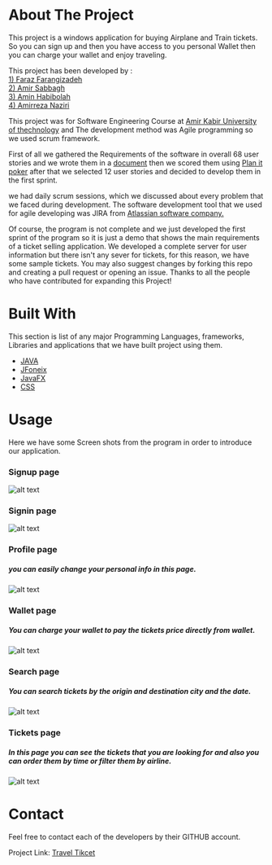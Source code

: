 
# About The Project


This project is a windows application for buying Airplane and Train tickets.
So you can sign up and then you have access to you personal Wallet then you can charge your wallet and enjoy traveling.

This project has been developed by :\
[1) Faraz Farangizadeh](https://github.com/farazff)\
[2) Amir Sabbagh](https://github.com/amir-sbg)\
[3) Amin Habibolah](https://github.com/aminhbl)\
[4) Amirreza Naziri](https://github.com/Amir79Naziri)

This project was for Software Engineering Course at [Amir Kabir University of thechnology](https://aut.ac.ir/) and The development method was Agile programming so we used scrum framework. 

First of all we gathered the Requirements of the software in overall 68 user stories and we wrote them in a [document](https://docs.google.com/document/d/1pqyAl0lZE0XD-jqe7LzcgKUCFYOFHEbvCjAbA8HWHeg/edit?usp=sharing) then we scored them using [Plan it poker](https://www.planitpoker.com/board/#/rooms) after that we selected 12 user stories and decided to develop them in the first sprint.

we had daily scrum sessions, which we discussed about every problem that we faced during development. The software development tool that we used for agile developing was JIRA from [Atlassian software company.](https://www.atlassian.com/)



Of course, the program is not complete and we just developed the first sprint of the program so it is just a demo that shows the main requirements of a ticket selling application. We developed a complete server for user information but there isn't any sever for tickets, for this reason, we have some sample tickets. You may also suggest changes by forking this repo and creating a pull request or opening an issue. Thanks to all the people who have contributed for expanding this Project!


# Built With

This section is list of any major Programming Languages, frameworks, Libraries and applications that we have built project using them. 
* [JAVA](https://www.java.com/en/)
* [JFoneix](http://www.jfoenix.com/)
* [JavaFX](https://openjfx.io/)
* [CSS](https://www.w3.org/)




# Usage

Here we have some Screen shots from the program in order to introduce our application.

### Signup page
![alt text](https://github.com/Amir79Naziri/TravelTicket/blob/master/Screen%20Shots/Sign%20Up.PNG?raw=true)
### Signin page
![alt text](https://github.com/Amir79Naziri/TravelTicket/blob/master/Screen%20Shots/Log%20In.PNG?raw=true)
### Profile page
##### you can easily change your personal info in this page.
![alt text](https://github.com/Amir79Naziri/TravelTicket/blob/master/Screen%20Shots/Profile.PNG?raw=true)
### Wallet page
##### You can charge your wallet to pay the tickets price directly from wallet.
![alt text](https://github.com/Amir79Naziri/TravelTicket/blob/master/Screen%20Shots/Wallet.PNG?raw=true)
### Search page
##### You can search tickets by the origin and destination city and the date.
![alt text](https://github.com/Amir79Naziri/TravelTicket/blob/master/Screen%20Shots/Search%20Page.PNG?raw=true)
### Tickets page
##### In this page you can see the tickets that you are looking for and also you can order them by time or filter them by airline.
![alt text](https://github.com/Amir79Naziri/TravelTicket/blob/master/Screen%20Shots/Tickets.PNG?raw=true)


# Contact

Feel free to contact each of the developers by their GITHUB account.

Project Link: [Travel Tikcet](https://github.com/Amir79Naziri/TravelTicket)






